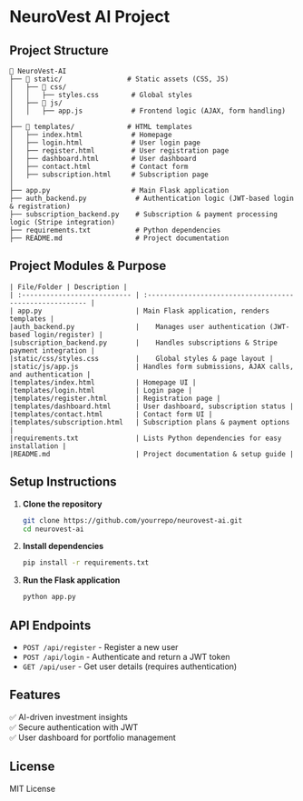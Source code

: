 # NeuroVest AI Project

## Project Structure
```
📂 NeuroVest-AI
├── 📂 static/                # Static assets (CSS, JS)
│   ├── 📂 css/
│   │   ├── styles.css        # Global styles
│   ├── 📂 js/
│   │   ├── app.js            # Frontend logic (AJAX, form handling)
│
├── 📂 templates/             # HTML templates
│   ├── index.html            # Homepage
│   ├── login.html            # User login page
│   ├── register.html         # User registration page
│   ├── dashboard.html        # User dashboard
│   ├── contact.html          # Contact form
│   ├── subscription.html     # Subscription page
│
├── app.py                    # Main Flask application
├── auth_backend.py            # Authentication logic (JWT-based login & registration)
├── subscription_backend.py    # Subscription & payment processing logic (Stripe integration)
├── requirements.txt           # Python dependencies
├── README.md                  # Project documentation
```

## Project Modules & Purpose
``` table
| File/Folder | Description |
| :--------------------------- | :------------------------------------------------------- |
| app.py                       | Main Flask application, renders templates |
|auth_backend.py               |	Manages user authentication (JWT-based login/register) |
|subscription_backend.py       |	Handles subscriptions & Stripe payment integration |
|static/css/styles.css         |	Global styles & page layout |
|static/js/app.js              | Handles form submissions, AJAX calls, and authentication |
|templates/index.html          | Homepage UI |
|templates/login.html          | Login page |
|templates/register.html       | Registration page |
|templates/dashboard.html      | User dashboard, subscription status |
|templates/contact.html        | Contact form UI |
|templates/subscription.html   | Subscription plans & payment options |
|requirements.txt              | Lists Python dependencies for easy installation |
|README.md                     | Project documentation & setup guide |
```


## Setup Instructions
1. **Clone the repository**
   ```bash
   git clone https://github.com/yourrepo/neurovest-ai.git
   cd neurovest-ai
   ```
2. **Install dependencies**
   ```bash
   pip install -r requirements.txt
   ```
3. **Run the Flask application**
   ```bash
   python app.py
   ```

## API Endpoints
- `POST /api/register` - Register a new user
- `POST /api/login` - Authenticate and return a JWT token
- `GET /api/user` - Get user details (requires authentication)

## Features
✅ AI-driven investment insights  
✅ Secure authentication with JWT  
✅ User dashboard for portfolio management  

## License
MIT License
